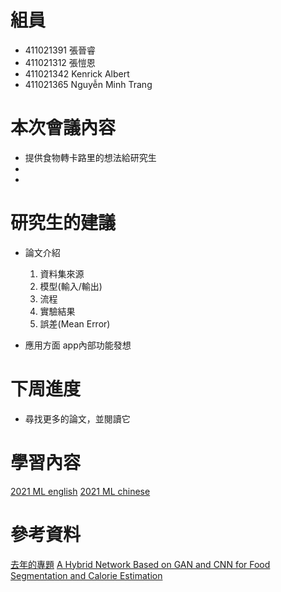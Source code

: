 # 組員
* 411021391 張晉睿
* 411021312 張愷恩
* 411021342 Kenrick Albert
* 411021365 Nguyễn Minh Trang

# 本次會議內容

* 提供食物轉卡路里的想法給研究生
* 
* 
 
# 研究生的建議

- 論文介紹  
    1. 資料集來源
    2. 模型(輸入/輸出)
    3. 流程
    4. 實驗結果
    5. 誤差(Mean Error)

- 應用方面
    app內部功能發想
    
    
# 下周進度
- 尋找更多的論文，並閱讀它


# 學習內容
[2021 ML english](https://www.youtube.com/watch?v=Y87Ct23H3Kw&list=PLJV_el3uVTsNxV_IGauQZBHjBKZ26JHjd&pp=iAQB)
[2021 ML chinese](https://www.youtube.com/watch?v=Ye018rCVvOo&list=PLJV_el3uVTsMhtt7_Y6sgTHGHp1Vb2P2J)

# 參考資料
[去年的專題](https://hackmd.io/@410921202/Hkcfmy3ys)
[A Hybrid Network Based on GAN and CNN for Food Segmentation and Calorie Estimation](https://ieeexplore.ieee.org/abstract/document/9760831?casa_token=t-ZQXxK92MsAAAAA:oy5xlv43FRijIigQf3lskuw8dTyIOeqmY7No3FRTmOK6rYZXoCU3St-p7tOWLoJk89Fo_3me5w)
